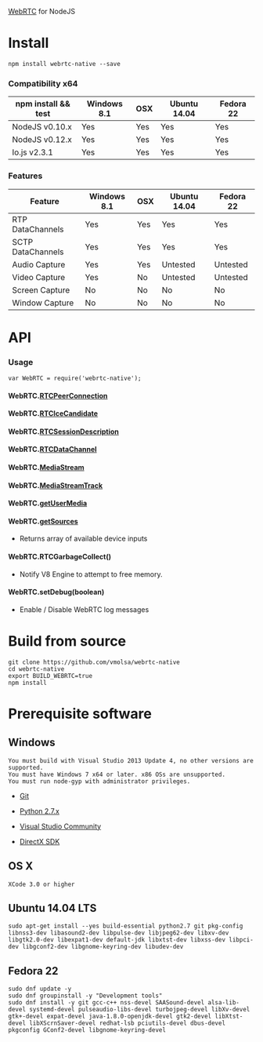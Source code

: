 [WebRTC](http://en.wikipedia.org/wiki/WebRTC) for NodeJS

# Install

````
npm install webrtc-native --save
````

### Compatibility x64

| npm install && test   | Windows 8.1 | OSX | Ubuntu 14.04 | Fedora 22    |
|-----------------------|-------------|-----|--------------|--------------|
| NodeJS v0.10.x        | Yes         | Yes | Yes          | Yes          |
| NodeJS v0.12.x        | Yes         | Yes | Yes          | Yes          |
| Io.js v2.3.1          | Yes         | Yes | Yes          | Yes          |

### Features

| Feature               | Windows 8.1 | OSX | Ubuntu 14.04 | Fedora 22    |
|-----------------------|-------------|-----|--------------|--------------|
| RTP DataChannels      | Yes         | Yes | Yes          | Yes          |
| SCTP DataChannels     | Yes         | Yes | Yes          | Yes          |
| Audio Capture         | Yes         | Yes | Untested     | Untested     |
| Video Capture         | Yes         | No  | Untested     | Untested     |
| Screen Capture        | No          | No  | No           | No           |
| Window Capture        | No          | No  | No           | No           |

# API
### Usage

````
var WebRTC = require('webrtc-native');
````

#### WebRTC.[RTCPeerConnection](https://developer.mozilla.org/en-US/docs/Web/API/RTCPeerConnection)

#### WebRTC.[RTCIceCandidate](https://developer.mozilla.org/en-US/docs/Web/API/RTCPeerConnectionIceEvent)

#### WebRTC.[RTCSessionDescription](https://developer.mozilla.org/en-US/docs/Web/API/RTCSessionDescription)

#### WebRTC.[RTCDataChannel](https://developer.mozilla.org/en-US/docs/Web/API/RTCDataChannel)

#### WebRTC.[MediaStream](https://developer.mozilla.org/en-US/docs/Web/API/MediaStream)

#### WebRTC.[MediaStreamTrack](https://developer.mozilla.org/en-US/docs/Web/API/MediaStreamTrack)

#### WebRTC.[getUserMedia](https://developer.mozilla.org/en-US/docs/Web/API/Navigator/getUserMedia)

#### WebRTC.[getSources](http://simpl.info/getusermedia/sources/index.html)

- Returns array of available device inputs

#### WebRTC.RTCGarbageCollect()

- Notify V8 Engine to attempt to free memory.

#### WebRTC.setDebug(boolean)

- Enable / Disable WebRTC log messages

# Build from source

````
git clone https://github.com/vmolsa/webrtc-native
cd webrtc-native
export BUILD_WEBRTC=true
npm install
````

# Prerequisite software
## Windows

````
You must build with Visual Studio 2013 Update 4, no other versions are supported.
You must have Windows 7 x64 or later. x86 OSs are unsupported.
You must run node-gyp with administrator privileges.
````
- [Git](http://git-scm.com/)

- [Python 2.7.x](https://www.python.org/downloads/)

- [Visual Studio Community](https://www.visualstudio.com/products/visual-studio-community-vs)

- [DirectX SDK](https://www.microsoft.com/en-us/download/details.aspx?id=6812)

## OS X
````
XCode 3.0 or higher
````

## Ubuntu 14.04 LTS
````
sudo apt-get install --yes build-essential python2.7 git pkg-config libnss3-dev libasound2-dev libpulse-dev libjpeg62-dev libxv-dev libgtk2.0-dev libexpat1-dev default-jdk libxtst-dev libxss-dev libpci-dev libgconf2-dev libgnome-keyring-dev libudev-dev
````

## Fedora 22
````
sudo dnf update -y
sudo dnf groupinstall -y "Development tools"
sudo dnf install -y git gcc-c++ nss-devel SAASound-devel alsa-lib-devel systemd-devel pulseaudio-libs-devel turbojpeg-devel libXv-devel gtk+-devel expat-devel java-1.8.0-openjdk-devel gtk2-devel libXtst-devel libXScrnSaver-devel redhat-lsb pciutils-devel dbus-devel pkgconfig GConf2-devel libgnome-keyring-devel
````